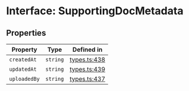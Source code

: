 # Interface: SupportingDocMetadata

## Properties

| Property | Type | Defined in |
| ------ | ------ | ------ |
| `createdAt` | `string` | [types.ts:438](https://github.com/monerium/js-monorepo/blob/main/packages/sdk/src/types.ts#L438) |
| `updatedAt` | `string` | [types.ts:439](https://github.com/monerium/js-monorepo/blob/main/packages/sdk/src/types.ts#L439) |
| `uploadedBy` | `string` | [types.ts:437](https://github.com/monerium/js-monorepo/blob/main/packages/sdk/src/types.ts#L437) |
